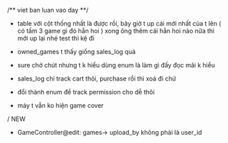 /** viet ban luan vao day **/


+ table với cột thống nhất là được rồi, bây giờ t up cái mới nhất của t lên ( có tầm 3 game gì đó hẳn hoi ) xong ông thêm cái hẳn hoi nào nữa thì mới up lại nhé test thì kệ đi
+ owned_games t thấy giống sales_log quá
+ sure chờ chút nhưng t k hiểu dùng enum là làm gì đấy đọc mãi k hiểu


+ sales_log chỉ track cart thôi, purchase rồi thì xoá đi chứ
+ đổi thành enum để track permission cho dễ thôi
+ máy t vẫn ko hiện game cover

/ NEW 
+ GameController@edit:  games-> upload_by không phải là user_id

